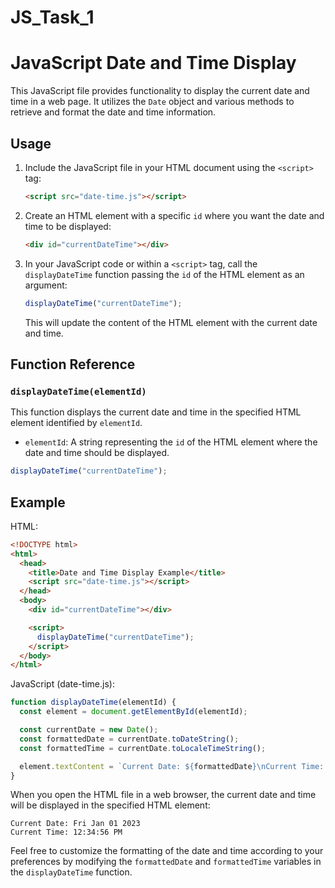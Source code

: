 # JS_Task_1
# JavaScript Date and Time Display

This JavaScript file provides functionality to display the current date and time in a web page. It utilizes the `Date` object and various methods to retrieve and format the date and time information.

## Usage

1. Include the JavaScript file in your HTML document using the `<script>` tag:

   ```html
   <script src="date-time.js"></script>
   ```

2. Create an HTML element with a specific `id` where you want the date and time to be displayed:

   ```html
   <div id="currentDateTime"></div>
   ```

3. In your JavaScript code or within a `<script>` tag, call the `displayDateTime` function passing the `id` of the HTML element as an argument:

   ```javascript
   displayDateTime("currentDateTime");
   ```

   This will update the content of the HTML element with the current date and time.

## Function Reference

### `displayDateTime(elementId)`

This function displays the current date and time in the specified HTML element identified by `elementId`.

- `elementId`: A string representing the `id` of the HTML element where the date and time should be displayed.

```javascript
displayDateTime("currentDateTime");
```

## Example

HTML:

```html
<!DOCTYPE html>
<html>
  <head>
    <title>Date and Time Display Example</title>
    <script src="date-time.js"></script>
  </head>
  <body>
    <div id="currentDateTime"></div>

    <script>
      displayDateTime("currentDateTime");
    </script>
  </body>
</html>
```

JavaScript (date-time.js):

```javascript
function displayDateTime(elementId) {
  const element = document.getElementById(elementId);

  const currentDate = new Date();
  const formattedDate = currentDate.toDateString();
  const formattedTime = currentDate.toLocaleTimeString();

  element.textContent = `Current Date: ${formattedDate}\nCurrent Time: ${formattedTime}`;
}
```

When you open the HTML file in a web browser, the current date and time will be displayed in the specified HTML element:

```
Current Date: Fri Jan 01 2023
Current Time: 12:34:56 PM
```

Feel free to customize the formatting of the date and time according to your preferences by modifying the `formattedDate` and `formattedTime` variables in the `displayDateTime` function.
